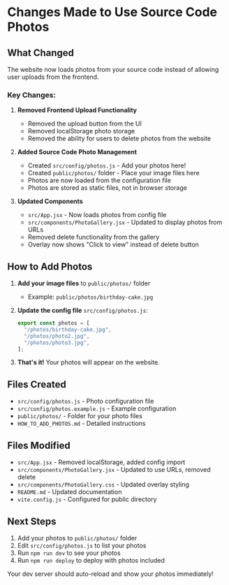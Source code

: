 # Changes Made to Use Source Code Photos

## What Changed

The website now loads photos from your source code instead of allowing user uploads from the frontend.

### Key Changes:

1. **Removed Frontend Upload Functionality**

   - Removed the upload button from the UI
   - Removed localStorage photo storage
   - Removed the ability for users to delete photos from the website

2. **Added Source Code Photo Management**

   - Created `src/config/photos.js` - Add your photos here!
   - Created `public/photos/` folder - Place your image files here
   - Photos are now loaded from the configuration file
   - Photos are stored as static files, not in browser storage

3. **Updated Components**
   - `src/App.jsx` - Now loads photos from config file
   - `src/components/PhotoGallery.jsx` - Updated to display photos from URLs
   - Removed delete functionality from the gallery
   - Overlay now shows "Click to view" instead of delete button

## How to Add Photos

1. **Add your image files** to `public/photos/` folder

   - Example: `public/photos/birthday-cake.jpg`

2. **Update the config file** `src/config/photos.js`:

   ```javascript
   export const photos = [
     "/photos/birthday-cake.jpg",
     "/photos/photo2.jpg",
     "/photos/photo3.jpg",
   ];
   ```

3. **That's it!** Your photos will appear on the website.

## Files Created

- `src/config/photos.js` - Photo configuration file
- `src/config/photos.example.js` - Example configuration
- `public/photos/` - Folder for your photo files
- `HOW_TO_ADD_PHOTOS.md` - Detailed instructions

## Files Modified

- `src/App.jsx` - Removed localStorage, added config import
- `src/components/PhotoGallery.jsx` - Updated to use URLs, removed delete
- `src/components/PhotoGallery.css` - Updated overlay styling
- `README.md` - Updated documentation
- `vite.config.js` - Configured for public directory

## Next Steps

1. Add your photos to `public/photos/` folder
2. Edit `src/config/photos.js` to list your photos
3. Run `npm run dev` to see your photos
4. Run `npm run deploy` to deploy with photos included

Your dev server should auto-reload and show your photos immediately!
